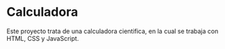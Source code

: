 # Calculadora
Este proyecto trata de una calculadora cientifica, en la cual se trabaja con HTML, CSS y JavaScript.
